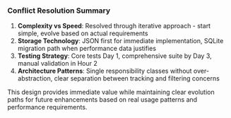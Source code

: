 ### Conflict Resolution Summary

1. **Complexity vs Speed**: Resolved through iterative approach - start simple, evolve based on actual requirements
2. **Storage Technology**: JSON first for immediate implementation, SQLite migration path when performance data justifies
3. **Testing Strategy**: Core tests Day 1, comprehensive suite by Day 3, manual validation in Hour 2
4. **Architecture Patterns**: Single responsibility classes without over-abstraction, clear separation between tracking and filtering concerns

This design provides immediate value while maintaining clear evolution paths for future enhancements based on real usage patterns and performance requirements.